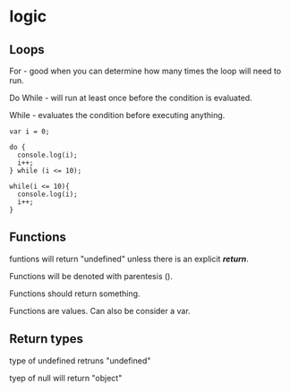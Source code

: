   # logic
  
  ## Loops
  For - good when you can determine how many times the loop will need to run.
  
  Do While - will run at least once before the condition is evaluated.
  
  While - evaluates the condition before executing anything.
  
  ```
  var i = 0;
  
  do {
    console.log(i);
    i++;
  } while (i <= 10);
  
  while(i <= 10){
    console.log(i);
    i++;
  }
  ```
## Functions
  
funtions will return "undefined" unless there is an explicit ***return***.

Functions will be denoted with parentesis (). 

Functions should return something.

Functions are values. Can also be consider a var.

## Return types

type of undefined retruns "undefined"

tyep of null will return "object"

